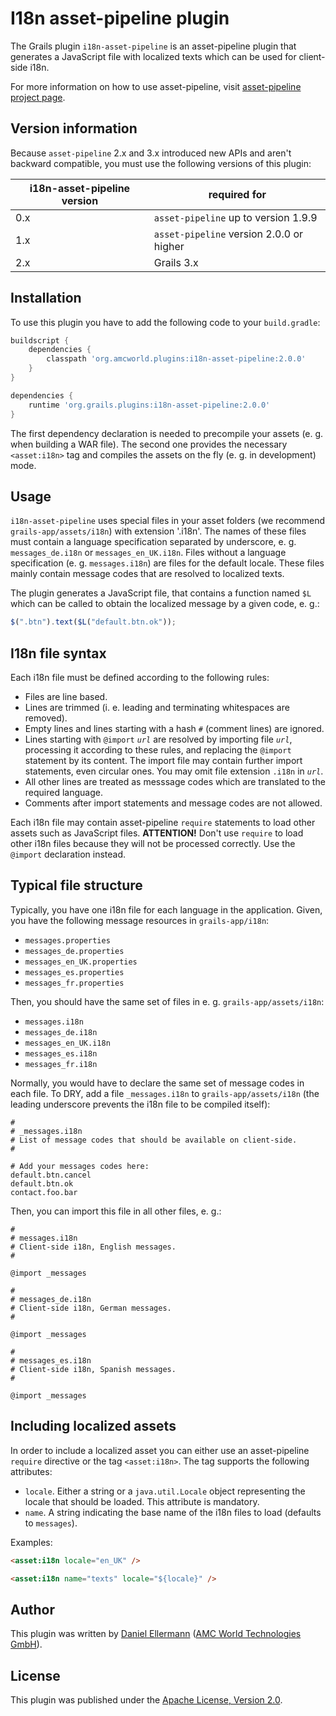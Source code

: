 # I18n asset-pipeline plugin

The Grails plugin `i18n-asset-pipeline` is an asset-pipeline plugin that
generates a JavaScript file with localized texts which can be used for
client-side i18n.

For more information on how to use asset-pipeline, visit
[asset-pipeline project page][asset-pipeline].

## Version information

Because `asset-pipeline` 2.x and 3.x introduced new APIs and aren't backward
compatible, you must use the following versions of this plugin:

i18n-asset-pipeline version | required for
----------------------------|--------------
 0.x                        | `asset-pipeline` up to version 1.9.9
 1.x                        | `asset-pipeline` version 2.0.0 or higher
 2.x                        | Grails 3.x

## Installation

To use this plugin you have to add the following code to your `build.gradle`:

```groovy
buildscript {
    dependencies {
        classpath 'org.amcworld.plugins:i18n-asset-pipeline:2.0.0'
    }
}

dependencies {
    runtime 'org.grails.plugins:i18n-asset-pipeline:2.0.0'
}
```

The first dependency declaration is needed to precompile your assets (e. g.
when building a WAR file).  The second one provides the necessary
`<asset:i18n>` tag and compiles the assets on the fly (e. g. in development)
mode.

## Usage

`i18n-asset-pipeline` uses special files in your asset folders (we recommend
`grails-app/assets/i18n`) with extension '.i18n'.  The names of
these files must contain a language specification separated by underscore, e.
g. `messages_de.i18n` or `messages_en_UK.i18n`.  Files without a language
specification (e. g. `messages.i18n`) are files for the default locale.  These
files mainly contain message codes that are resolved to localized texts.

The plugin generates a JavaScript file, that contains a function named `$L`
which can be called to obtain the localized message by a given code, e. g.:

```javascript
$(".btn").text($L("default.btn.ok"));
```

## I18n file syntax

Each i18n file must be defined according to the following rules:

* Files are line based.
* Lines are trimmed (i. e. leading and terminating whitespaces are removed).
* Empty lines and lines starting with a hash `#` (comment lines) are ignored.
* Lines starting with `@import` *`url`* are resolved by importing file
  *`url`*, processing it according to these rules, and replacing the
  `@import` statement by its content.  The import file may contain further
  import statements, even circular ones.  You may omit file extension `.i18n`
  in *`url`*.
* All other lines are treated as messsage codes which are translated to the
  required language.
* Comments after import statements and message codes are not allowed.

Each i18n file may contain asset-pipeline `require` statements to load other
assets such as JavaScript files.  **ATTENTION!** Don't use `require` to load
other i18n files because they will not be processed correctly.  Use the
`@import` declaration instead.

## Typical file structure

Typically, you have one i18n file for each language in the application.  Given,
you have the following message resources in `grails-app/i18n`:

* `messages.properties`
* `messages_de.properties`
* `messages_en_UK.properties`
* `messages_es.properties`
* `messages_fr.properties`

Then, you should have the same set of files in e. g. `grails-app/assets/i18n`:

* `messages.i18n`
* `messages_de.i18n`
* `messages_en_UK.i18n`
* `messages_es.i18n`
* `messages_fr.i18n`

Normally, you would have to declare the same set of message codes in each file.
To DRY, add a file `_messages.i18n` to `grails-app/assets/i18n` (the
leading underscore prevents the i18n file to be compiled itself):

```
#
# _messages.i18n
# List of message codes that should be available on client-side.
#

# Add your messages codes here:
default.btn.cancel
default.btn.ok
contact.foo.bar

```

Then, you can import this file in all other files, e. g.:

```
#
# messages.i18n
# Client-side i18n, English messages.
#

@import _messages

```

```
#
# messages_de.i18n
# Client-side i18n, German messages.
#

@import _messages

```

```
#
# messages_es.i18n
# Client-side i18n, Spanish messages.
#

@import _messages

```

## Including localized assets

In order to include a localized asset you can either use an asset-pipeline
`require` directive or the tag `<asset:i18n>`.  The tag supports the following
attributes:

* `locale`.  Either a string or a `java.util.Locale` object representing the
  locale that should be loaded.  This attribute is mandatory.
* `name`.  A string indicating the base name of the i18n files to load
  (defaults to `messages`).

Examples:

```html
<asset:i18n locale="en_UK" />
```

```html
<asset:i18n name="texts" locale="${locale}" />
```

## Author

This plugin was written by [Daniel Ellermann](mailto:d.ellermann@amc-world.de)
([AMC World Technologies GmbH][amc-world]).

## License

This plugin was published under the
[Apache License, Version 2.0][apache-license].

[amc-world]: http://www.amc-world.de
[apache-license]: http://www.apache.org/licenses/LICENSE-2.0
[asset-pipeline]: http://www.github.com/bertramdev/asset-pipeline
